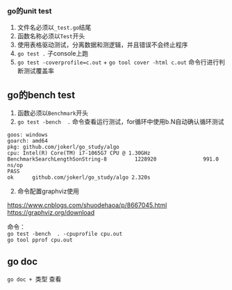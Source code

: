 ### go的unit test

1. 文件名必须以`_test.go`结尾 
2. 函数名称必须以`Test`开头 
3. 使用表格驱动测试，分离数据和测逻辑，并且错误不会终止程序 
4. `go test .` 子console上跑 
5. `go test -coverprofile=c.out` + `go tool cover -html c.out`
    命令行进行判断测试覆盖率


## go的bench test

1. 函数必须以`Benchmark`开头 
1. `go test -bench  .` 命令查看运行测试，for循环中使用b.N自动确认循环测试 

```textmate
goos: windows
goarch: amd64
pkg: github.com/jokerl/go_study/algo
cpu: Intel(R) Core(TM) i7-1065G7 CPU @ 1.30GHz
BenchmarkSearchLengthSonString-8         1228920               991.0 ns/op
PASS
ok      github.com/jokerl/go_study/algo 2.320s
```

2. 命令配置graphviz使用 

https://www.cnblogs.com/shuodehaoa/p/8667045.html   
https://graphviz.org/download  

命令：  
`go test -bench  . -cpuprofile cpu.out`  
`go tool pprof cpu.out`  

## go doc
`go doc + `类型  查看